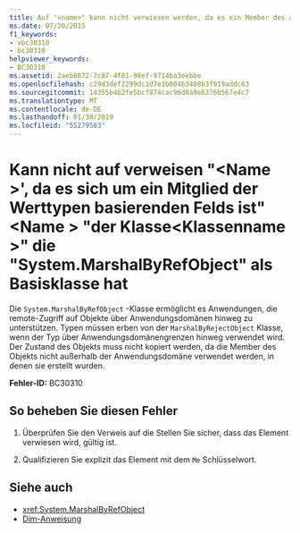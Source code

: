 ```yaml
---
title: Auf "<name>" kann nicht verwiesen werden, da es ein Member des auf Werttypen basierenden Felds "<name>" der Klasse "<classname>" ist, die "System.MarshalByRefObject" als Basisklasse hat.
ms.date: 07/20/2015
f1_keywords:
- vbc30310
- bc30310
helpviewer_keywords:
- BC30310
ms.assetid: 2aeb8872-7c87-4f01-98ef-9714ba3eebbe
ms.openlocfilehash: c29d3def2299dc1d7e3b084b3408b3f919addc63
ms.sourcegitcommit: 14355b4b2fe5bcf874cac96d0a9e6376b567e4c7
ms.translationtype: MT
ms.contentlocale: de-DE
ms.lasthandoff: 01/30/2019
ms.locfileid: "55279583"
---
```

# <a name="cannot-refer-to-name-because-it-is-a-member-of-the-value-typed-field-name-of-class-classname-which-has-systemmarshalbyrefobject-as-a-base-class"></a>Kann nicht auf verweisen "\<Name >', da es sich um ein Mitglied der Werttypen basierenden Felds ist"\<Name > "der Klasse\<Klassenname >" die "System.MarshalByRefObject" als Basisklasse hat
Die `System.MarshalByRefObject` -Klasse ermöglicht es Anwendungen, die remote-Zugriff auf Objekte über Anwendungsdomänen hinweg zu unterstützen. Typen müssen erben von der `MarshalByRejectObject` Klasse, wenn der Typ über Anwendungsdomänengrenzen hinweg verwendet wird. Der Zustand des Objekts muss nicht kopiert werden, da die Member des Objekts nicht außerhalb der Anwendungsdomäne verwendet werden, in denen sie erstellt wurden.  
  
 **Fehler-ID:** BC30310  
  
## <a name="to-correct-this-error"></a>So beheben Sie diesen Fehler  
  
1.  Überprüfen Sie den Verweis auf die Stellen Sie sicher, dass das Element verwiesen wird, gültig ist.  
  
2.  Qualifizieren Sie explizit das Element mit dem `Me` Schlüsselwort.  
  
## <a name="see-also"></a>Siehe auch
- <xref:System.MarshalByRefObject>
- [Dim-Anweisung](../../../visual-basic/language-reference/statements/dim-statement.md)
